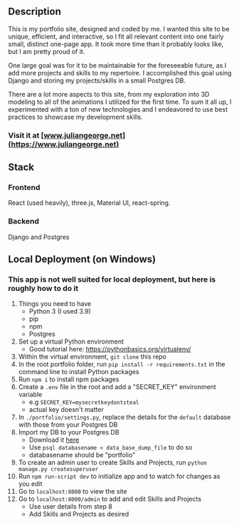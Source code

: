 ## Description
This is my portfolio site, designed and coded by me. I wanted this site to be unique, efficient, and interactive, so I fit all relevant content into one fairly small, distinct one-page app. It took more time than it probably looks like, but I am pretty proud of it. 

One large goal was for it to be maintainable for the foreseeable future, as I add more projects and skills to my repertoire. I accomplished this goal using Django and storing my projects/skills in a small Postgres DB.

There are a lot more aspects to this site, from my exploration into 3D modeling to all of the animations I utilized for the first time. To sum it all up, I experimented with a ton of new technologies and I endeavored to use best practices to showcase my development skills.

### **Visit it at [www.juliangeorge.net](https://www.juliangeorge.net)**


## Stack
### Frontend
React (used heavily), three.js, Material UI, react-spring.
### Backend
Django and Postgres

## Local Deployment (on Windows)
### This app is **not** well suited for local deployment, but here is roughly how to do it
1. Things you need to have
    - Python 3 (I used 3.9)
    - pip
    - npm
    - Postgres
2. Set up a virtual Python environment 
    - Good tutorial here: https://pythonbasics.org/virtualenv/
3. Within the virtual environment, `git clone` this repo
4. In the root portfolio folder, run `pip install -r requirements.txt` in the command line to install Python packages
5. Run `npm i` to install npm packages
6. Create a `.env` file in the root and add a "SECRET_KEY" environment variable
    - e.g `SECRET_KEY=mysecretkeydontsteal`
    - actual key doesn't matter
7. In `./portfolio/settings.py`, replace the details for the `default` database with those from your Postgres DB
8. Import my DB to your Postgres DB
    - Download it [here](https://portfoliodump.s3.us-east-2.amazonaws.com/portfoliodump)
    - Use `psql databasename < data_base_dump_file` to do so
    - databasename should be "portfolio"
9. To create an admin user to create Skills and Projects, run `python manage.py createsuperuser`
10. Run `npm run-script dev` to initialize app and to watch for changes as you edit
11. Go to `localhost:8000` to view the site
12. Go to `localhost:8000/admin` to add and edit Skills and Projects
    - Use user details from step 8
    - Add Skills and Projects as desired



